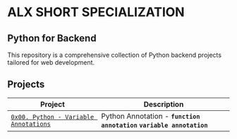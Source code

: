 # ALX SHORT SPECIALIZATION

## Python for Backend

This repository is a comprehensive collection of Python backend projects tailored for web development.

## Projects

| Project                                                                      | Description                                                             |
|------------------------------------------------------------------------------|-------------------------------------------------------------------------|
| [`0x00. Python - Variable Annotations`](./0x00-python_variable_annotations/) | Python Annotation - **`function annotation`** **`variable annotation`** |
